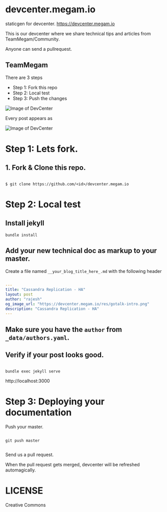 # devcenter.megam.io

staticgen  for devcenter. https://devcenter.megam.io

This is our devcenter where we share technical tips and articles from TeamMegam/Community.

Anyone can send a pullrequest.

## TeamMegam

There are 3 steps

- Step 1: Fork this repo
- Step 2: Local test
- Step 3: Push the changes

![Image of DevCenter](https://github.com/megamsys/devcenter.megam.io/blob/master/res/devcenter_megam_io.png)

Every post appears as 

![Image of DevCenter](https://github.com/megamsys/devcenter.megam.io/blob/master/res/devcenter_megam_io_cassandra.png)


# Step 1: Lets fork.

## 1. Fork & Clone this repo.

```

$ git clone https://github.com/<id>/devcenter.megam.io

```

# Step 2: Local test

## Install jekyll

```
bundle install

```

## Add your new technical doc as markup to your master.

Create a file named `__your_blog_title_here_.md` with the following header

```yaml

---
title: "Cassandra Replication - HA"
layout: post
author: "rajesh"
og_image_url: "https://devcenter.megam.io/res/gotalk-intro.png"
description: "Cassandra Replication - HA"
---

```

## Make sure you have the `author` from `_data/authors.yaml`.

## Verify if your post looks good.

```

bundle exec jekyll serve

```


http://localhost:3000


# Step 3: Deploying your documentation

Push your master.

```

git push master


```

Send us a pull request.

When the pull request gets merged, devcenter will be refreshed automagically.

# LICENSE

Creative Commons
